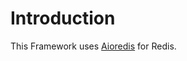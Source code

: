 # Introduction

This Framework uses [Aioredis](https://aioredis.readthedocs.io/en/latest/) for Redis.

